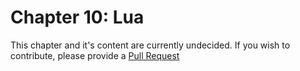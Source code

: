 # Chapter 10: Lua

This chapter and it's content are currently undecided. If you wish to contribute,
please provide a [Pull Request](https://github.com/chukong/programmers-guide)

<!--## Call custom c++ from Lua
Cocos2d-x lua binds c++ classes, class functions, enums and some global functions
to lua by using the bindings-generator (tools/bindings-generator) and by manual
bindings. This allows you to call custom c++ from lua conveniently.

### Call the class member function

Open `lua-empty-test/src/hello.lua` and you will see many function calls
like `cc.***`. They are actually calling the class member functions. This is the
`initGLView` function:
```cpp
local function initGLView()
    local director = cc.Director:getInstance()
    local glView = director:getOpenGLView()
    if nil == glView then
        glView = cc.GLViewImpl:create("Lua Empty Test")
        director:setOpenGLView(glView)
    end

    director:setOpenGLView(glView)

    glView:setDesignResolutionSize(480, 320, cc.ResolutionPolicy.NO_BORDER)

    director:setDisplayStats(true)

    director:setAnimationInterval(1.0 / 60)
end
```

The relationship between lua function call and the c++ function call as follow:
```cpp
|          lua                            |        c++                          |
|  cc.Director:getInstance()              |    cocos2d::Director::getInstance() |
|  director:getOpenGLView()               |    director->getOpenGLView          |
|  cc.GLViewImpl:create("Lua Empty Test") | cocos2d::GLViewImpl::create("Lua Empty Test") |
|  glView:setDesignResolutionSize(480, 320, cc.ResolutionPolicy.NO_BORDER) | glview->glView:setDesignResolutionSize(480, 320, ResolutionPolicy::NO_BORDER)|
```

From this table, we can see that the functions called in lua are very similar
with the functions called in c++. These are some key points that we need to pay
attention to:

- `cc` is a module name like namespace name in c++,it is Cocos2d-x 3.0 new
features. The relation between lua modules and c++ namespaces is as follow:
```cpp
|   Lua module name   |   c++ namespace |
|        cc           | cocos2d, cocos2d::extension, CocosDenshion, cocosbuilder |
|       ccui          |  cocos2d::ui    |
|        ccs          |  cocostudio, cocostudio::timeline |
|        sp           |     spine       |
|       ccexp         | cocos2d::experimental, cocos2d::experimental::ui |
```

- static and non-static c++ functions are called in lua using `:`
- `cc.ResolutionPolicy.NO_BORDER` corresponds to `ResolutionPolicy::NO_BORDER`
which is enum value in the c++. `enum` values are bound to lua by manual.
Different modules use different lua files to keep the bindings value:
```cpp
    |  moudle name |  const value files |
    |    cc        |  Cocos2dConstants.lua, ExtensionConstants.lua, NetworkConstants.lua|
    |   ccui       |  GuiConstants.lua |
    |    ccs       |  StudioConstants.lua|
    |   ccexp      |  experimentalUIConstants.lua|
```
- For some functions, their parameters include cocos2d::Vec2, cocos2d::Vec3
we should do a conversion to call c++ function.For example:

```cpp
    void Node::setPosition(const Vec2& position)
```

In c++, we should call this function like this:

```cpp
	nodeObj->setPosition(Vec2(0.0f, 0.0f))
```

In lua, we should call the function like this:

```cpp
nodeObj:setPosition(cc.p(0.0, 0.0))
```

`cc.p(0.0, 0.0)` is to construct an anonymous table like this {x = 0, y =0}

The other parametric types that should be converted are:

```
	|  parametric types    |   lua conversional format    |
	|   cocos2d::Point     |   {x = numValue, y = numValue} |
	|   cocos2d::Vec3      |   {x = numValue, y = numValue, z = numValue} |
	|   cocos2d::Vec4      |   {x = numValue, y = numValue, z = numValue, w = numValue} |
	|   cocos2d::Rect      |   {x = numValue, y = numValue, width = numValue, height = numValue} |
	|   cocos2d::Size      |   {width = numValue, height = numValue} |
	|   cocos2d::Color4B   |   {r = numValue, g = numValue, b = numValue, a = numValue} |
	|   cocos2d::Color4F   |   	{r = numValue, g = numValue, b = numValue, a = numValue} |
	|   cocos2d::Color3B   |   	{r = numValue, g = numValue, b = numValue} |
	|   cocos2d::PhysicsMaterial | {density = numValue, restitution = numValue, friction = numValue} |
	|   cocos2d::AffineTransform | {a = numValue, b = numValue, c = numValue, d = numValue, tx = numValue, ty = numValue} |
	|   cocos2d::FontDefinition | {fontName = stringValue, fontSize = numValue, fontAlignmentH = numValue, fontAlignmentV = numValue, fontFillColor = {r = numValue, g = numValue, b = numValue}, fontDimensions = {width = numValue, height = numValue}, shadowEnabled = boolValue[,shadowOffset = {width = numValue, height = numValue}, shadowBlur = numValue, shadowOpacity = numValue], strokeEnabled = boolValue[,strokeColor  = 	{r = numValue, g = numValue, b = numValue}, strokeSize = numValue]} |
	|  cocos2d::Vector | {objValue1,objValue2,...,objValuen,...}|
	|  cocos2d::Map<std::string, T>| {key1 = objValue1, key2 = objValue2,..., keyn = objValuen,...} |
	|  cocos2d::Value | {objValue1,objValue2,...,objValuen,...} or key1 = objValue1, key2 = objValue2,..., keyn = objValuen,...} or stringValue or boolValue or numValue |
	|  cocos2d::ValueMap | {key1 = Value1, key2 = Value2,..., keyn = Valuen,...} |
	|  cocos2d::ValueMapIntKey | {numKey1 = Value1, intKey2 = Value2, ...,intKeyn = Valuen,...} |
	|  cocos2d::ValueVector    | {Value1, Value2, ..., Valuen, ...} |
	|  std::vector<string> |   {stringValue1, stringValue2, ..., stringValuen, ...}   |
	|  std::vector<int>    |   {numValue1, numValue2, ..., numValuen, ...}   |
	|  std::vector<float>  |   {numValue1, numValue2, ..., numValuen, ...}   |
	|  std::vector<unsigned short> | {numValue1, numValue2, ..., numValuen, ...} |
	|  cocos2d::Mat4  | {numValue1,numValue2,..., numValue16} |
	|  cocos2d::TTFConfig |{fontFilePath = stringValue, fontSize = numValue, glyphs = numValue, customGlyphs = stringValue, distanceFieldEnabled = boolValue, outlineSize = numValue}
	| cocos2d::MeshVertexAttrib| {size = numValue, type = numValue, vertexAttrib = numValue, vertexAttrib =numValue} |
	| cocos2d::BlendFunc | { src = numValue, dst = numValue} |
```

### Call global functions
Cocos2d-x v3 also binds some global functions to lua manually, such as
`kmGLPushMatrix`, `kmGLTranslatef` and `kmGLLoadMatrix`. We can call these global
functions in lua as follows:
```cpp
	kmGLPopMatrix()
```

### Call OpenGL functions
Cocos2d-x v3 binds some OpenGL functions to lua. All the OpenGL functions are in
the `gl` module and can be called as follows:
```cpp
	local glNode  = gl.glNodeCreate()
	glNode:setContentSize(cc.size(256, 256))
    glNode:setAnchorPoint(cc.p(0.5, 0.5))
    uniformCenter = gl.getUniformLocation(program,"center")
    uniformResolution  = gl.getUniformLocation( program, "resolution")
```

You can refer to `lua-tests/DrawPrimitiveTest` and `lua-tests/OpenGLTest` for
more information.


## Bind a c++ class to lua by bindings-generator automatically
Since Cocos2d-x v3.0, there is a tools called [bindings-generator](https://github.com/cocos2d/bindings-generator) to bind c++ class to lua automatically.

The _bindings-generator_ is based on _tolua++_. There is an _ini_ file in the
`tools/tolua` directory and then run the _genbindings.py_ script to generate the
binding code.

### Create a custom class
Consider this code:
```cpp
// CustomClass.h

#ifndef __CUSTOM__CLASS

#define __CUSTOM__CLASS

#include "cocos2d.h"

namespace cocos2d {
class CustomClass : public cocos2d::Ref
{
public:

    CustomClass();

    ~CustomClass();

    static cocos2d::CustomClass* create();

    bool init();

    CREATE_FUNC(CustomClass);
};
} //namespace cocos2d

#endif // __CUSTOM__CLASS
```

Note:
- the cpp file was omitted  because the bindings-generator only scan the
header files
- The custom class should be inherited from the `Ref` class, this is mainly
due to the destructor of `Ref` calling `removeScriptObjectByObject` to
reduce the reference count of _userdata_ which gets created in the c++
automatically to avoid memory leak.

### Add a new cocos2dx_custom.ini file

In _tools/lua_ folder create a new file named _cocos2dx_custom.ini_ as:

```cpp
[cocos2dx_custom]

# the prefix to be added to the generated functions. You might or might
not use this in your own

# templates

prefix = cocos2dx_custom

# create a target namespace (in javascript, this would create some code
like the equiv. to `ns = ns

# all classes will be embedded in that namespace

target_namespace = cc

android_headers =  -I%(androidndkdir)s/platforms/android-14/arch-arm/usr/include -I%(androidndkdir)s/sources/cxx-stl/gnu-libstdc++/4.7/libs/armeabi-v7a/include -I%(androidndkdir)s/sources/cxx-stl/gnu-libstdc++/4.7/include -I%(androidndkdir)s/sources/cxx-stl/gnu-libstdc++/4.8/libs/armeabi-v7a/include -I%(androidndkdir)s/sources/cxx-stl/gnu-libstdc++/4.8/include

android_flags = -D_SIZE_T_DEFINED_

clang_headers = -I%(clangllvmdir)s/lib/clang/3.3/include

clang_flags = -nostdinc -x c++ -std=c++11 -U __SSE__

cocos_headers = -I%(cocosdir)s/cocos -I%(cocosdir)s/my -I%(cocosdir)s/cocos/2d -I%(cocosdir)s/cocos/base -I%(cocosdir)s/cocos/ui -I%(cocosdir)s/cocos/physics -I%(cocosdir)s/cocos/2d/platform -I%(cocosdir)s/cocos/2d/platform/android -I%(cocosdir)s/cocos/math/kazmath -I%(cocosdir)s/extensions -I%(cocosdir)s/external -I%(cocosdir)s/cocos/editor-support -I%(cocosdir)s

cocos_flags = -DANDROID -DCOCOS2D_JAVASCRIPT

cxxgenerator_headers =

# extra arguments for clang

extra_arguments =  %(android_headers)s %(clang_headers)s %(cxxgenerator_headers)s %(cocos_headers)s %(android_flags)s %(clang_flags)s %(cocos_flags)s %(extra_flags)s

# what headers to parse

headers = %(cocosdir)s/cocos/my/CustomClass.h

# what classes to produce code for. You can use regular expressions here.
# When testing the regular expression, it will be enclosed in "^$", like
# this: "^Menu*$".

classes = CustomClass.*

# what should we skip? in the format ClassName::[function function]
# ClassName is a regular expression, but will be used like this:
# "^ClassName$" functions are also regular expressions, they will not be
# surrounded by "^$". If you want to skip a whole class, just add a single
# "*" as functions. See bellow for several examples. A special class name
# is "*", which will apply to all class names. This is a convenience
# wildcard to be able to skip similar named functions from all classes.

skip =

rename_functions =

rename_classes =

# for all class names, should we remove something when registering in the
# target VM?

remove_prefix =

# classes for which there will be no "parent" lookup

classes_have_no_parents =

# base classes which will be skipped when their sub-classes found them.

base_classes_to_skip =

# classes that create no constructor

# Set is special and we will use a hand-written constructor

abstract_classes =

# Determining whether to use script object(js object) to control the
# lifecycle of native(cpp) object or the other way around. Supported
# values are 'yes' or 'no'.

script_control_cpp = no
```

All of the config files under _tools/tolua_ use the same format. Here is a list
which you should consult when writing your own ini file:

- [title]: To config the title which will by used by the *tools/tolua/gengindings.py*
scripts. Generally, the title could be the file name.
- prefix: To config the prefix of a function name, generally, we also use the
file name as the prefix.
- target_namespace: To config the module name in lua. Here we use the `cc`
as the module name, when you want to use `CustomClass` in lua, you must put
a prefix named `cc` in front of the name. For example, the `CustomClass` could be
reference as `cc.CustomClass`.
- headers: To config all the header files needed for parsing and the %(cocosdir)s
is the engine root path of Cocos2d-x.
- classes: To config all the classes needed to bind. Here it supports regular
expression. So we could set MyCustomClass.* here. For looking more specified usage,
you could ref to `tools/tolua/cocos2dx.ini`.
- skip: To config the functions needed to be omit. Now the bindings-generator can't
parse `void*` type and also the delegate type, so these types needed to be bind
manually. And at this circumstance, you should omit all these types first and
then to bind them manually. You could ref to the config files under path
`cocos/scripting/lua-bindings/auto` .

- rename_functions: To config the functions need to be renamed in the scripting
layer. Due to some reasons, developers want more scripting friendly API, so the
config option is for this purpose.

- rename_classes: Not used any more.

- remove_prefix: Not used any more.

- classes_have_no_parents: To config  the parent class needed to be filter. This
option is seldom modified.

- abstract_classes: To config the classes whose public constructor don't need to
be exported.

- script_control_cpp:yes.  To config whether the scripting layer manage the object
life time or not. If no, then the c++ layer cares about their life time.
Now, it is imperfect to control native object's life time in scripting layer. So
you could simply leave it to *no*.

## Subclassing
Sometimes we want to add some new functions to extend the bindings, think
inheritance in c++. Through `class(classname, super)` function in the `cocos/scripting/lua-bindings/script/cocos2d/extern.lua`, we can realize this
requirement easily. The details function are as follow:

```cpp
function class(classname, super)
    local superType = type(super)
    local cls

    if superType ~= "function" and superType ~= "table" then
        superType = nil
        super = nil
    end

    if superType == "function" or (super and super.__ctype == 1) then
        -- inherited from native C++ Object
        cls = {}

        if superType == "table" then
            -- copy fields from super
            for k,v in pairs(super) do cls[k] = v end
            cls.__create = super.__create
            cls.super    = super
        else
            cls.__create = super
        end

        cls.ctor    = function() end
        cls.__cname = classname
        cls.__ctype = 1

        function cls.new(...)
            local instance = cls.__create(...)
            -- copy fields from class to native object
            for k,v in pairs(cls) do instance[k] = v end
            instance.class = cls
            instance:ctor(...)
            return instance
        end

    else
        -- inherited from Lua Object
        if super then
            cls = clone(super)
            cls.super = super
        else
            cls = {ctor = function() end}
        end

        cls.__cname = classname
        cls.__ctype = 2 -- lua
        cls.__index = cls

        function cls.new(...)
            local instance = setmetatable({}, cls)
            instance.class = cls
            instance:ctor(...)
            return instance
        end
    end

    return cls
end
```

Through this function, we can see inheritance easily. Example, if we want to
derive from `cc.Node`:

1. Define a subclass by `class` function

```cpp
local SubNode = class("SubNode",function()
       return cc.Node:create()
   end)

--This function like the construtor of c++ class
function SubNode:ctor()
	-- do initialized
end

function SubNode:addSprite(filePath)
    local sprite = cc.Sprite:create(filePath)
    sprite:setPosition(cc.p(0, 0))
    self:addChild(sprite)
end
```

2. Create a object of subclass and use it:
```cpp
local node = SubNode.new()
node:addSprite("xxx.jpg")
```

Note: `new` is implemented by default in the `class` function. Since the type of the
second parameter is `function`, when we call `new`, this is what happens:
```cpp
function SubNode.new(...)
	local instance = cc.Node:create()
	-- copy fields from SubNode to native object
	for k,v in pairs(SubNode) do instance[k] = v end
	instance.class = SubNode
	instance:ctor(...)
	return instance
end
```

The object created by `new` have all the properties and behaviors of the
`cc.Node` object. It also has the properties of the `SubNode` as it is derived
from `cc.Node`:
```cpp
function SubNode:setPostion(x,y)
	print(string.format("x = %0.2f, y = %0.2f"), x, y)
end
```

If we still need to call the function of the same name of super class:

```cpp
getmetatable(SubNode):setPosition(x, y)
```
- The override functions of inherited class in lua can't be called in the c++.


## Memory Management

Cocos2d-x v3.x uses the memory management and garbage collection of lua itself
except the release of `userdata`. If the corresponding classes are derived from
`Ref` the release of `userdata` is managed in c++ by the register table named
`toluafix_refid_ptr_mapping` and `tolua_value_root`.

### Simple Test Case
1. Create a `Sprite` in the head of `createDog` function
```cpp
	local testSprite = cc.Sprite:create("res/land.png")
```

2. Then call the `Sprite` in the `tick` function as follow:
```cpp
	testSprite:getPosition()
```

3. After a period of time, we will see the error message as follows:
```cpp
cocos2d: [LUA-print] stack traceback:
	[string "src/hello.lua"]:13: in function <[string "src/hello.lua"]:10>
	[C]: in function 'getPosition'
	[string "src/hello.lua"]:98: in function <[string "src/hello.lua"]:88>
cocos2d: [LUA-print] ----------------------------------------
cocos2d: [LUA-print] ----------------------------------------
cocos2d: [LUA-print] LUA ERROR: [string "src/hello.lua"]:98: invalid 'self' in function 'tolua_cocos2d_Node_getPosition'
```
This error is triggered because the _testsprite_ didn't add any other node
as a child after creation. The corresponding c++ object was released at the end
of the frame.

### Memory Management for Class Object

#### The Class Members of Ref Class for Memory Management

In `CCRef.h` we see the usage of `CC_ENABLE_SCRIPT_BINDING`:
```cpp
#if CC_ENABLE_SCRIPT_BINDING
public:
    /// object id, ScriptSupport need public _ID
    unsigned int        _ID;
    /// Lua reference id
    int                 _luaID;
    /// scriptObject, support for swift
    void* _scriptObject;
#endif
```
Notice `_ID` and `_luaID`, are very important when you push a `Ref` object to lua
by calling `toluafix_pushusertype_ccobject` to store a key-value table named
`toluafix_refid_ptr_mapping` in the registry. The `_ID` is key and the related
c++ object pointer is value. The related code fragment in the
`toluafix_pushusertype_ccobject` is:
```cpp
		//Extract from `toluafix_pushusertype_ccobject` in the tolua_fix.cpp
        lua_pushstring(L, TOLUA_REFID_PTR_MAPPING);
        lua_rawget(L, LUA_REGISTRYINDEX);                           /* stack: refid_ptr */
        lua_pushinteger(L, refid);                                  /* stack: refid_ptr refid */
        lua_pushlightuserdata(L, vPtr);                              /* stack: refid_ptr refid ptr */

        lua_rawset(L, -3);                  /* refid_ptr[refid] = ptr, stack: refid_ptr */
        lua_pop(L, 1);                                              /* stack: - */
```
Notes:
- `TOLUA_REFID_PTR_MAPPING` is macro definition represent for "toluafix_refid_ptr_mapping"
- `LUA_REGISTRYINDEX` is definition of `Pseudo-Index` for registry of Lua
- `refid` is value of `_ID`
- `vPtr` is value of related c++ object pointer

#### Create a Ref object from Lua
- Call the `cocos2d::Sprite::create("res/land.png")` by lua bindings to
create a Sprite object and push it into lua stack:
```cpp
		//Extract from `lua_cocos2dx_Sprite_create` in lua_cocos2dx_auto.cpp
		std::string arg0;
       	ok &= luaval_to_std_string(tolua_S, 2,&arg0, "cc.Sprite:create");
        if (!ok) { break; }
        cocos2d::Sprite* ret = cocos2d::Sprite::create(arg0);
        object_to_luaval<cocos2d::Sprite>(tolua_S, "cc.Sprite",(cocos2d::Sprite*)ret);
        return 1;
```

- Call `toluafix_pushusertype_ccobject` when push created object to lua stack

```cpp
		//Extract from `object_to_luaval` in luaBasicConversions.h
       	if (std::is_base_of<cocos2d::Ref, T>::value)
        {
            // use c style cast, T may not polymorphic
            cocos2d::Ref* dynObject = (cocos2d::Ref*)(ret);
            int ID = (int)(dynObject->_ID) ;
            int* luaID = &(dynObject->_luaID);
            toluafix_pushusertype_ccobject(L,ID, luaID, (void*)ret,type);
        }
```

In the `toluafix_pushusertype_ccobject` , we will use two tables named
"toluafix_refid_ptr_mapping" and "toluafix_refid_type_mapping" in lua's
registry to store the two key-value pairs about `_ID`-`object pointer` and
`_ID`-`object type name`.The details are as follow:

```cpp
	//Extract from `toluafix_pushusertype_ccobject` in the tolua_fix.cpp
    if (*p_refid == 0)
    {
        *p_refid = refid;

        lua_pushstring(L, TOLUA_REFID_PTR_MAPPING);
        lua_rawget(L, LUA_REGISTRYINDEX); /* stack: refid_ptr */
        lua_pushinteger(L, refid); /* stack: refid_ptr refid */
        lua_pushlightuserdata(L, vPtr); /* stack: refid_ptr refid ptr */

        lua_rawset(L, -3); /* refid_ptr[refid] = ptr, stack: refid_ptr */
        lua_pop(L, 1); /* stack: - */

        lua_pushstring(L, TOLUA_REFID_TYPE_MAPPING);
        lua_rawget(L, LUA_REGISTRYINDEX);  /* stack: refid_type */
        lua_pushinteger(L, refid); /* stack: refid_type refid */
        lua_pushstring(L, vType); /* stack: refid_type refid type */
        lua_rawset(L, -3); /* refid_type[refid] = type, stack: refid_type */
        lua_pop(L, 1); /* stack: - */

        //printf("[LUA] push CCObject OK - refid: %d, ptr: %x, type: %s\n",
        //*p_refid, (int)ptr, type);
    }
```

- Call `tolua_pushusertype_internal` to determine whether to create a new
userdata, or just update the userdata.

```cpp
void tolua_pushusertype_internal (lua_State* L, void* value, const char* type,
  int addToRoot)
{
    if (value == NULL)
        lua_pushnil(L);
    else
    {
        luaL_getmetatable(L, type); /* stack: mt */
        if (lua_isnil(L, -1)) { /* NOT FOUND metatable */
            lua_pop(L, 1);
            return;
        }
        lua_pushstring(L,"tolua_ubox");
        lua_rawget(L,-2); /* stack: mt ubox */
        if (lua_isnil(L, -1)) {
            lua_pop(L, 1);
            lua_pushstring(L, "tolua_ubox");
            lua_rawget(L, LUA_REGISTRYINDEX);
        };

        lua_pushlightuserdata(L,value); /* stack: mt ubox key<value> */
        lua_rawget(L,-2); /* stack: mt ubox ubox[value] */

        if (lua_isnil(L,-1))
        {
            lua_pop(L,1); /* stack: mt ubox */
            lua_pushlightuserdata(L,value);
            *(void**)lua_newuserdata(L,sizeof(void *)) = value; /* stack: mt ubox value newud */
            lua_pushvalue(L,-1); /* stack: mt ubox value newud newud */
            lua_insert(L,-4); /* stack: mt newud ubox value newud */
            lua_rawset(L,-3); /* ubox[value] = newud, stack: mt newud ubox */
            lua_pop(L,1); /* stack: mt newud */
            /*luaL_getmetatable(L,type);*/
            lua_pushvalue(L, -2); /* stack: mt newud mt */
            lua_setmetatable(L,-2); /* update mt, stack: mt newud */

#ifdef LUA_VERSION_NUM
            lua_pushvalue(L, TOLUA_NOPEER); /* stack: mt newud peer */
            lua_setfenv(L, -2); /* stack: mt newud */
#endif
        }
        else
        {
            /* check the need of updating the metatable to a more specialized class */
            lua_insert(L,-2); /* stack: mt ubox[u] ubox */
            lua_pop(L,1); /* stack: mt ubox[u] */
            lua_pushstring(L,"tolua_super");
            lua_rawget(L,LUA_REGISTRYINDEX); /* stack: mt ubox[u] super */
            lua_getmetatable(L,-2); /* stack: mt ubox[u] super mt */
            lua_rawget(L,-2); /* stack: mt ubox[u] super super[mt] */
            if (lua_istable(L,-1))
            {
                lua_pushstring(L,type); /* stack: mt ubox[u] super super[mt] type */
                lua_rawget(L,-2); /* stack: mt ubox[u] super super[mt] flag */
                if (lua_toboolean(L,-1) == 1) /* if true */
                {
                    lua_pop(L,3); /* mt ubox[u]*/
                    lua_remove(L, -2);
                    return;
                }
            }
            /* type represents a more specilized type */
            /*luaL_getmetatable(L,type);// stack: mt ubox[u] super super[mt] flag mt */
            lua_pushvalue(L, -5); /* stack: mt ubox[u] super super[mt] flag mt */
            lua_setmetatable(L,-5); /* stack: mt ubox[u] super super[mt] flag */
            lua_pop(L,3); /* stack: mt ubox[u] */
        }
        lua_remove(L, -2);    /* stack: ubox[u]*/

        if (0 != addToRoot)
        {
            lua_pushvalue(L, -1);
            tolua_add_value_to_root(L, value);
        }
    }
}
```
We use a table named `ubox` to store key-value pairs about `userdata` and
`object pointer`. This table would be used in the destruction of the object.

- Call `tolua_add_value_to_root` to add a reference count for `userdata` in lua
by the `tolua_value_root` table in lua registry. The mechanism will make the
object in lua wouldn't collected by lua gc. Example:
```cpp
   local node = cc.Node:create()
   node.extendValue = 10000
   nodeParent:addChild(node, 0 , 9999)
```
This code creates a `node` object and extends the attributes of the node object
dynamically by lua's feature. When we want to get this node and its extended
attribute somewhere, we can do as follows:
```cpp
local child = lnodeParent:getChildByTag(9999)
print(child.extendValue)
```

If we don't call the `tolua_add_value_to_root`, the result of
`print(child.extendValue)` would be uncertain. Sometimes the result would be
10000 and sometimes it would be `nil`. This is because we wouldn't control lua's
automatic gc effectively. When lua gc thinks there are no other
references for this userdata it will collect this userdata. When we call
`getChildByTag` to get a node object, it would create a new userdata and the
extended attributes would disapper. We add a reference count for the userdata
`tolua_value_root` table in lua registry in the c++ to avoid generating this error.

#### The Release of the Userdata

When calling the desturctor of `Ref`, it will trigger the release of the userdata.

In the destructor of Ref, we can see:
```cpp
#if CC_ENABLE_SCRIPT_BINDING
    // if the object is referenced by Lua engine, remove it
    if (_luaID)
    {
        ScriptEngineManager::getInstance()->getScriptEngine()->removeScriptObjectByObject(this);
    }
    ...
#endif
```
After we push a c++ object to lua, the related _luaID would be not 0. We now can
call `removeScriptObjectByObject`

The `removeScriptObjectByObject` called would trigger the call of
`toluafix_remove_ccobject_by_refid`, and this function would call some lua c
APIs to operate the table like `toluafix_refid_ptr_mapping`、
`toluafix_refid_type_mapping` and `tolua_value_root` table in the registry.

The specific implementation of `toluafix_remove_ccobject_by_refid` is as follows:
```cpp
TOLUA_API int toluafix_remove_ccobject_by_refid(lua_State* L, int refid)
{
	void* ptr = NULL;
    const char* type = NULL;
    void** ud = NULL;
    if (refid == 0) return -1;

    // get ptr from tolua_refid_ptr_mapping
    lua_pushstring(L, TOLUA_REFID_PTR_MAPPING);
    lua_rawget(L, LUA_REGISTRYINDEX); /* stack: refid_ptr */
    lua_pushinteger(L, refid); /* stack: refid_ptr refid */
    lua_rawget(L, -2); /* stack: refid_ptr ptr */
    ptr = lua_touserdata(L, -1);
    lua_pop(L, 1); /* stack: refid_ptr */
    if (ptr == NULL)
    {
        lua_pop(L, 1);
        // Lua stack has closed, C++ object not in Lua.
        // printf("[LUA ERROR] remove CCObject with NULL ptr, refid: %d\n", refid);
        return -2;
    }

    // remove ptr from tolua_refid_ptr_mapping
    lua_pushinteger(L, refid); /* stack: refid_ptr refid */
    lua_pushnil(L); /* stack: refid_ptr refid nil */
    lua_rawset(L, -3); /* delete refid_ptr[refid], stack: refid_ptr */
    lua_pop(L, 1); /* stack: - */


    // get type from tolua_refid_type_mapping
    lua_pushstring(L, TOLUA_REFID_TYPE_MAPPING);
    lua_rawget(L, LUA_REGISTRYINDEX); /* stack: refid_type */
    lua_pushinteger(L, refid); /* stack: refid_type refid */
    lua_rawget(L, -2); /* stack: refid_type type */
    if (lua_isnil(L, -1))
    {
        lua_pop(L, 2);
        printf("[LUA ERROR] remove CCObject with NULL type, refid: %d, ptr: %p\n", refid, ptr);
        return -1;
    }

    type = lua_tostring(L, -1);
    lua_pop(L, 1); /* stack: refid_type */

    // remove type from tolua_refid_type_mapping
    lua_pushinteger(L, refid); /* stack: refid_type refid */
    lua_pushnil(L); /* stack: refid_type refid nil */
    lua_rawset(L, -3); /* delete refid_type[refid], stack: refid_type */
    lua_pop(L, 1); /* stack: - */

    // get ubox
    luaL_getmetatable(L, type); /* stack: mt */
    lua_pushstring(L, "tolua_ubox"); /* stack: mt key */
    lua_rawget(L, -2); /* stack: mt ubox */
    if (lua_isnil(L, -1))
    {
        // use global ubox
        lua_pop(L, 1); /* stack: mt */
        lua_pushstring(L, "tolua_ubox"); /* stack: mt key */
        lua_rawget(L, LUA_REGISTRYINDEX); /* stack: mt ubox */
    };


    // cleanup root
    tolua_remove_value_from_root(L, ptr);

    lua_pushlightuserdata(L, ptr); /* stack: mt ubox ptr */
    lua_rawget(L,-2); /* stack: mt ubox ud */
    if (lua_isnil(L, -1))
    {
        // Lua object has released (GC), C++ object not in ubox.
        //printf("[LUA ERROR] remove CCObject with NULL ubox, refid: %d, ptr: %x, type: %s\n", refid, (int)ptr, type);
        lua_pop(L, 3);
        return -3;
    }

    // cleanup peertable
    lua_pushvalue(L, LUA_REGISTRYINDEX);
    lua_setfenv(L, -2);

    ud = (void**)lua_touserdata(L, -1);
    lua_pop(L, 1); /* stack: mt ubox */
    if (ud == NULL)
    {
        printf("[LUA ERROR] remove CCObject with NULL userdata, refid: %d, ptr: %p, type: %s\n", refid, ptr, type);
        lua_pop(L, 2);
        return -1;
    }

    // clean userdata
    *ud = NULL;

    lua_pushlightuserdata(L, ptr); /* stack: mt ubox ptr */
    lua_pushnil(L); /* stack: mt ubox ptr nil */
    lua_rawset(L, -3); /* ubox[ptr] = nil, stack: mt ubox */

    lua_pop(L, 2);
    //printf("[LUA] remove CCObject, refid: %d, ptr: %x, type: %s\n", refid, (int)ptr, type);
    return 0;
}
```

The steps are as follows:

- Get related object pointer stored in the `toluafix_refid_ptr_mapping` table by
the value of `_luaID`. Store it.

- Remove reference relationship of the object pointer from
`toluafix_refid_ptr_mapping` table by `_luID`

- Get related type name stored in the `tolua_refid_type_mapping` table by the
value of `_luaID`,then store it

- Remove reference relationship of type name from `tolua_refid_type_mapping`
table by `_luID`

- Get the related metatable by the type name

- Get the `ubox` table

- Remove reference relationship of userdata from `tolua_value_root` table by
the object pointer got in the upper step

- Clean userdata and remove reference relationship of uesrdata from `ubox` by
the object pointer got in the upper step.Note:To destroy a object cited by lua,
we only called '*ud = NULL;'

Through the above steps,the refernce relationships in the
`toluafix_refid_ptr_mapping`、`tolua_refid_type_mapping` and
`tolua_refid_type_mapping` table in the registry would be removed, release the
`userdata` which is created when push c++ object to lua stack, and when lua gc
trigger, the related object would be collected if there is no other place refer
to it.

### Memory Management for Lua Callback Function

Cocos2dx have been used `toluafix_refid_function_mapping` table in the registry
to manage the gc of lua callback function

#### Add a reference for Lua Callback Function
When we define a lua function which would be called throuch c++ codes, we whould
store the pointer of this function in the `toluafix_refid_function_mapping` table
by calling `toluafix_ref_function` function in the `tolua_fix.cpp`.Cocos2d-x bound
a series of functions like `registerScriptHandler` and `addEventListener` to
finish this work.

Let's use `registerScriptHandler` of `Node` as a sample,we could use it as follows
in lua:

```
local function onNodeEvent(event)
	if "enter" == event then
		--do something
	end
end

nodeObject:registerScriptHandler(onNodeEvent)
```

The related bindings function is named `tolua_cocos2d_Node_registerScriptHandler`
in the `lua_cocos2dx_manual.cpp`,the most important sections are as follows:

```
        LUA_FUNCTION handler = toluafix_ref_function(tolua_S,2,0);
        ScriptHandlerMgr::getInstance()->addObjectHandler((void*)self, handler, ScriptHandlerMgr::HandlerType::NODE);
```

- `toluafix_ref_function` is implemented to store the related function pointer
into `toluafix_refid_function_mapping` table in the registry with a static
variable named `s_function_ref_id`.This operation makes lua function avoid being
collected by lua gc because that `toluafix_refid_function_mapping` table have a
reference of this function. The details are as follow:

```
TOLUA_API int toluafix_ref_function(lua_State* L, int lo, int def)
{
    // function at lo
    if (!lua_isfunction(L, lo)) return 0;

    s_function_ref_id++;

    lua_pushstring(L, TOLUA_REFID_FUNCTION_MAPPING);
    lua_rawget(L, LUA_REGISTRYINDEX); /* stack: fun ... refid_fun */
    lua_pushinteger(L, s_function_ref_id); /* stack: fun ... refid_fun refid */
    lua_pushvalue(L, lo); /* stack: fun ... refid_fun refid fun */

    lua_rawset(L, -3); /* refid_fun[refid] = fun, stack: fun ... refid_ptr */
    lua_pop(L, 1); /* stack: fun ... */

    return s_function_ref_id;
}
```

- `addObjectHandler` is used to stored the map of object pointer and pair of
`s_function_ref_id` and handler type.

#### Remove a reference for Lua Callback Function
If lua callback function become useless, we should remove the reference in the
`toluafix_refid_function_mapping` table in the registry. Cocos2d-x provided the
`toluafix_remove_function_by_refid` function to realize it. This function could
be called by `removeScriptHandler` of `LuaStack`、`removeScriptHandler` of
`LuaEngine` or directly. The details are as follows:

```
TOLUA_API void toluafix_remove_function_by_refid(lua_State* L, int refid)
{
    lua_pushstring(L, TOLUA_REFID_FUNCTION_MAPPING);
    lua_rawget(L, LUA_REGISTRYINDEX); /* stack: ... refid_fun */
    lua_pushinteger(L, refid); /* stack: ... refid_fun refid */
    lua_pushnil(L); /* stack: ... refid_fun refid nil */
    lua_rawset(L, -3); /* refid_fun[refid] = nil, stack: ... refid_fun */
    lua_pop(L, 1); /* stack: ... */

}
```

Note:
- `refid` is the corresponding value of `s_function_ref_id`.
-  For Ref object,we would call
`ScriptHandlerMgr::getInstance()->removeObjectAllHandlers` to remove all the
reference function relationship which added by the
`ScriptHandlerMgr::getInstance()->addObjectHandler` automatically
-  Because Cocos2d-x v3.x support the features of c++ 11, we can call the related
remove function through the lambda function. For example:

```
//Extract from `lua_cocos2dx_TextureCache_addImageAsync` in lua_cocos2dx_manual.cpp
LUA_FUNCTION handler = (  toluafix_ref_function(tolua_S, 3, 0));


self->addImageAsync(configFilePath, [=](Texture2D* tex){
    int ID = (tex) ? (int)tex->_ID : -1;
    int* luaID = (tex) ? &tex->_luaID : nullptr;
    toluafix_pushusertype_ccobject(tolua_S, ID, luaID, (void*)tex, "cc.Texture2D");
    LuaEngine::getInstance()->getLuaStack()->executeFunctionByHandler(handler,1);
    LuaEngine::getInstance()->removeScriptHandler(handler);
});
```

By the mechanism of the lambda, we could get the value of handler which represents
the corresponding value of `s_function_ref_id`. When we finish calling lua callback
function,we could call `LuaEngine::getInstance()->removeScriptHandler(handler)`
directly to remove the reference of lua callback function.


## Use Cocos Code IDE to Debug a Lua Game
Cocos Code IDE is tool that can debug a lua script,it has windows and mac version.
You can debug Windows and Android lua games through the windows version and you
can debug Mac, iOS and android lua games through the Mac version.
Now we will demonstrate how to use Cocos Code IDE to debug a lua game based on
the mac version. The process of the windows version is almost the same.

## Prerequisite
If you have been not installed the Cocos Code IDE,you can refer to
[Cocos Code IDE Installation](http://www.cocos2d-x.org/wiki/Cocos_Code_IDE).

## Cocos Code IDE Configuration

### Basic Settings
Click `Cocos Code IDE/Preferences` to open the configuration dialog,then select
the `Cocos/Lua` to set the directory of Cocos2d-x v3.x in the `Lua Frameworks`:

![](10-img/lua_cocos_preferences.png)

### Additional Settings
You should set directory of some compliling tools about android if you need to
replace the Android runtime which Cocos Code IDE provided. Click
`Cocos Code IDE/Preferences` then pitch on `Cocos` to configurate the directory
of related tools:

![](10-img/cocos_preferences.png)

## Debug a Lua Game
1. Create a new Cocos Lua Project by the right click menu in the
`Lua Projects Explorer`

![](10-img/lua_create_project.png)

2. Select `src/GameScene.lua` and open it,then toggle breakpoint by right click
menu or double click

![](10-img/lua_toggle_breakpoint.png)

3.Click debug button on toolbar

![](10-img/lua_debug_button.png)

4.Trigger the breakpoint,select "Yes" to open `Debug Perspective`,and you will
find many useful debug views like `Call stacks`, `Variables` and `Breakpoints`,etc.

![](10-img/lua_confirm_perspective.png)
![](10-img/lua_debug_dialog.png)

5.Use `Step over`, `Step into`, `Step out` in the tool bar to debug

![](10-img/lua_step_debug.png)

## Code Hot Updating when Debugging
We could realize the hot updating of lua code when debugging by the Cocos Code IDE.

If you want to change the moving path of dog int the src/GameScene.lua, you can
modify the "tick()" function to control the dog's position

```
    local function tick()
        if spriteDog.isPaused then return end
        local x, y = spriteDog:getPosition()
        if x > self.origin.x + self.visibleSize.width then
            x = self.origin.x
        else
            x = x + 1
        end

        spriteDog:setPositionX(x)
    end
```

Modify the implementation of function, for example, change the value 1 to 10 and
save your change. Then you will find that you have improved the speed of
SpriteDog without restarting the app!

## How to Debug on the Other Target Platforms
The above example is executed on the Mac platform because of the default
configuration of Cocos Code IDE.If you debug on the other target platforms you
should modify `Debug Configurations`.

1. Click `Debug Configurations` button on the toolbar to open
`Debug Configurations` dialog

![](10-img/lua_config_button.png)

2. Select the `CocosLuaGame` item,then to configure
![](10-img/lua_debug_configure_dialog.png)

### Debug on the iOS Simulator
1. Check iOS Simulator radio button

2. Choose a runtime app

3. Click the Debug button,IDE will auto-install chosen runtime app and start
runtime to debug

![](10-img/lua_configure_iOS_simulator.png)

### Debug on an iOS Device

1.You need a runtime IPA, you can build a custom runtime IPA by Cocos Code IDE,
then [install runtime IPA](http://www.solutionanalysts.com/blog/how-install-ipa-file-iphone-ipod-ipad-using-itunes-mac-windows)
to iOS device.

  - Click `Build Runtime` on the toolbars

  ![](10-img/lua_configure_build_runtime.png)

  - Click `Yes` button on the pop-up `Cocos` dialog

  ![](10-img/lua_configure_build_runtime_first.png)

  - Click `Generate` button to Generate `Create Native Source Wizard`

  ![](10-img/lua_configure_creat_native_source_wizard.png)

  - Click `Close` button to finish `Create Native Source Wizard`

  ![](10-img/lua_configure_finish_create_native_source_wizard.png)

  - Click `Build Runtime` on the toolbars to open `Runtime Builder Wizard` dialog

  ![](10-img/lua_configure_runtime_builder_wizard.png)

  - Check `Build iOS Device Runtime` and click `Generate` button to generate

  ![](10-img/lua_configure_runtime_select_iOS_device.png)

  - Click `Close` button when Finished dialog pop up

  ![](10-img/lua_configure_finish_iOS_device.png)

2. Click `Debug Configuration`,then check `Remote Debug` radio button on the
`Debug Configuration` dialog
3. Select `iOS` platform
4. Fill IP address of your device into the `Target IP` and Fill the IP address
that your PC used on the `Host IP`(Make sure that the `Target IP` and `Host IP`
can access each other)
5. Click 'Debug' button to begin to debug

  ![](10-img/lua_iOS_device_remote_setting.png)

### Debug on Android Device by ADB Mode
1. Prebuild Runtimelua.apk by `Build Runtime` like first of `Debug on the iOS Device`
2. Check `Android ADB Mode` radio button
3. Choose a runtime apk
4. Click the `Debug` button
5. IDE will auto-install the chosen runtime apk and start to debug

![](10-img/lua_debug_android_adb_mode.png)


### Debug on Android Device by WLAN

1. Install runtime apk to your device manually. It is placed in CocosLuaGame/runtime/android.
2. Start runtime on device manually
3. Click `Debug Configuration`,then check `Remote Debug` radio button on the
`Debug Configuration` dialog
4. Fill IP address of your device into the `Target IP` and Fill the IP address
that your PC used on the `Host IP`(Make sure that the `Target IP` and `Host IP`
can access each other)
5. Click 'Debug' button to begin to debug

![](10-img/lua_anroid_device_remote_setting.png)
-->
